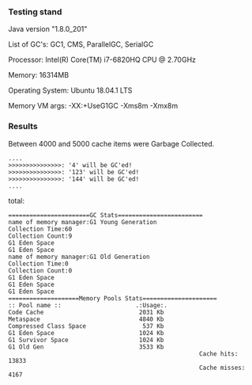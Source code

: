 
### Testing stand

Java version "1.8.0_201"

List of GC's: GC1, CMS, ParallelGC, SerialGC

Processor:	Intel(R) Core(TM) i7-6820HQ CPU @ 2.70GHz

Memory:	16314MB

Operating System:	Ubuntu 18.04.1 LTS

Memory VM args: -XX:+UseG1GC -Xms8m -Xmx8m


### Results

Between 4000 and 5000 cache items were Garbage Collected.

```
....
>>>>>>>>>>>>>>>: '4' will be GC'ed!
>>>>>>>>>>>>>>>: '123' will be GC'ed!
>>>>>>>>>>>>>>>: '144' will be GC'ed!
....
```

total:

```
=======================GC Stats========================
name of memory manager:G1 Young Generation
Collection Time:60
Collection Count:9
G1 Eden Space
G1 Eden Space
name of memory manager:G1 Old Generation
Collection Time:0
Collection Count:0
G1 Eden Space
G1 Eden Space
G1 Eden Space
====================Memory Pools Stats=====================
:: Pool name ::                     .:Usage:.
Code Cache                           2031 Kb
Metaspace                            4840 Kb
Compressed Class Space                537 Kb
G1 Eden Space                        1024 Kb
G1 Survivor Space                    1024 Kb
G1 Old Gen                           3533 Kb
                                                      Cache hits: 13833
                                                      Cache misses: 4167
```